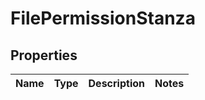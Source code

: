 
# FilePermissionStanza

## Properties
Name | Type | Description | Notes
------------ | ------------- | ------------- | -------------



